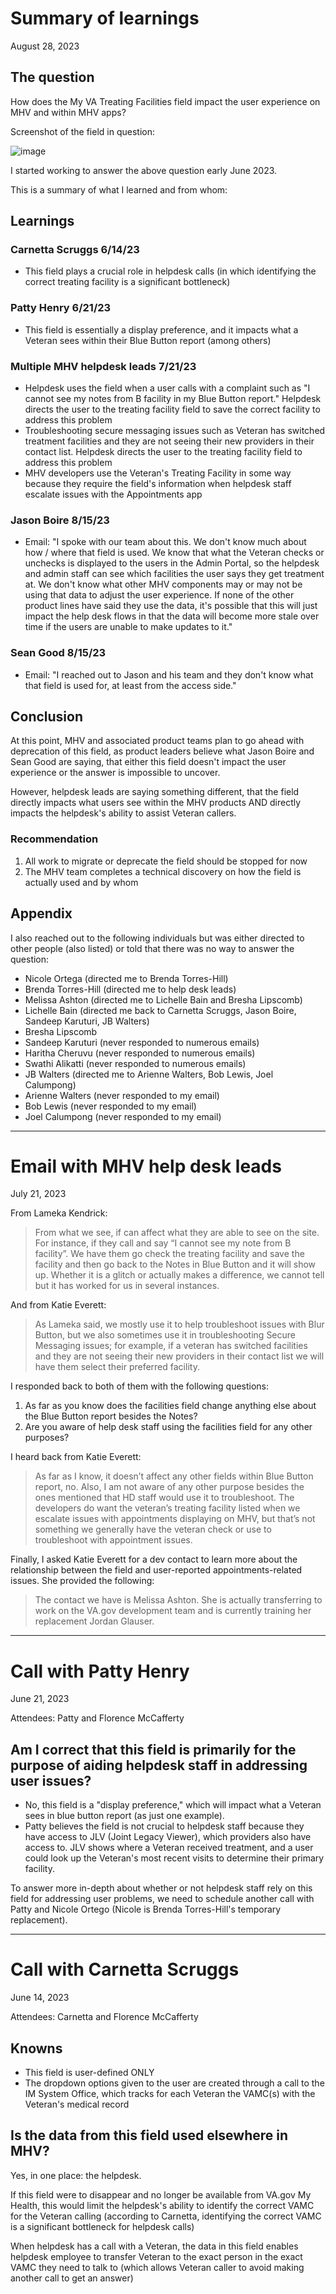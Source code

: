 # Summary of learnings
August 28, 2023

## The question
How does the My VA Treating Facilities field impact the user experience on MHV and within MHV apps? 

Screenshot of the field in question:

![image](https://github.com/department-of-veterans-affairs/va.gov-team/assets/106624475/6d39b6cf-1fe9-4f8d-8fb4-4b1c692aa0e3)

I started working to answer the above question early June 2023. 

This is a summary of what I learned and from whom:
## Learnings

### Carnetta Scruggs 6/14/23
* This field plays a crucial role in helpdesk calls (in which identifying the correct treating facility is a significant bottleneck) 

### Patty Henry 6/21/23
* This field is essentially a display preference, and it impacts what a Veteran sees within their Blue Button report (among others) 

### Multiple MHV helpdesk leads 7/21/23
* Helpdesk uses the field when a user calls with a complaint such as "I cannot see my notes from B facility in my Blue Button report." Helpdesk directs the user to the treating facility field to save the correct facility to address this problem
* Troubleshooting secure messaging issues such as Veteran has switched treatment facilities and they are not seeing their new providers in their contact list. Helpdesk directs the user to the treating facility field to address this problem
* MHV developers use the Veteran's Treating Facility in some way because they require the field's information when helpdesk staff escalate issues with the Appointments app
  
### Jason Boire 8/15/23
* Email: "I spoke with our team about this. We don't know much about how / where that field is used. We know that what the Veteran checks or unchecks is displayed to the users in the Admin Portal, so the helpdesk and admin staff can see which facilities the user says they get treatment at. We don't know what other MHV components may or may not be using that data to adjust the user experience. If none of the other product lines have said they use the data, it's possible that this will just impact the help desk flows in that the data will become more stale over time if the users are unable to make updates to it."

### Sean Good 8/15/23
* Email: "I reached out to Jason and his team and they don't know what that field is used for, at least from the access side."

## Conclusion

At this point, MHV and associated product teams plan to go ahead with deprecation of this field, as product leaders believe what Jason Boire and Sean Good are saying, that either this field doesn't impact the user experience or the answer is impossible to uncover. 

However, helpdesk leads are saying something different, that the field directly impacts what users see within the MHV products AND directly impacts the helpdesk's ability to assist Veteran callers. 

### Recommendation

1. All work to migrate or deprecate the field should be stopped for now
2. The MHV team completes a technical discovery on how the field is actually used and by whom

## Appendix

I also reached out to the following individuals but was either directed to other people (also listed) or told that there was no way to answer the question: 

- Nicole Ortega (directed me to Brenda Torres-Hill)
- Brenda Torres-Hill (directed me to help desk leads)
- Melissa Ashton (directed me to Lichelle Bain and Bresha Lipscomb)
- Lichelle Bain (directed me back to Carnetta Scruggs, Jason Boire, Sandeep Karuturi, JB Walters)
- Bresha Lipscomb 
- Sandeep Karuturi (never responded to numerous emails)
- Haritha Cheruvu (never responded to numerous emails)
- Swathi Alikatti (never responded to numerous emails)
- JB Walters (directed me to Arienne Walters, Bob Lewis, Joel Calumpong)
- Arienne Walters (never responded to my email)
- Bob Lewis (never responded to my email)
- Joel Calumpong (never responded to my email)

-----
# Email with MHV help desk leads
July 21, 2023

From Lameka Kendrick:
> From what we see, if can affect what they are able to see on the site. For instance, if they call and say “I cannot see my note from B facility”. We have them go check the treating facility and save the facility and then go back to the Notes in Blue Button and it will show up. Whether it is a glitch or actually makes a difference, we cannot tell but it has worked for us in several instances.

And from Katie Everett:
> As Lameka said, we mostly use it to help troubleshoot issues with Blur Button, but we also sometimes use it in troubleshooting Secure Messaging issues; for example, if a veteran has switched facilities and they are not seeing their new providers in their contact list we will have them select their preferred facility.

I responded back to both of them with the following questions:
1. As far as you know does the facilities field change anything else about the Blue Button report besides the Notes?
2. Are you aware of help desk staff using the facilities field for any other purposes?

I heard back from Katie Everett:
> As far as I know, it doesn’t affect any other fields within Blue Button report, no. Also, I am not aware of any other purpose besides the ones mentioned that HD staff would use it to troubleshoot. The developers do want the veteran’s treating facility listed when we escalate issues with appointments displaying on MHV, but that’s not something we generally have the veteran check or use to troubleshoot with appointment issues.

Finally, I asked Katie Everett for a dev contact to learn more about the relationship between the field and user-reported appointments-related issues. She provided the following: 
> The contact we have is Melissa Ashton. She is actually transferring to work on the VA.gov development team and is currently training her replacement Jordan Glauser.

-----
# Call with Patty Henry
June 21, 2023

Attendees: Patty and Florence McCafferty

## Am I correct that this field is primarily for the purpose of aiding helpdesk staff in addressing user issues?
- No, this field is a "display preference," which will impact what a Veteran sees in blue button report (as just one example).
- Patty believes the field is not crucial to helpdesk staff because they have access to JLV (Joint Legacy Viewer), which providers also have access to. JLV shows where a Veteran received treatment, and a user could look up the Veteran's most recent visits to determine their primary facility.

To answer more in-depth about whether or not helpdesk staff rely on this field for addressing user problems, we need to schedule another call with Patty and Nicole Ortego (Nicole is Brenda Torres-Hill's temporary replacement).

-----
# Call with Carnetta Scruggs
June 14, 2023

Attendees: Carnetta and Florence McCafferty

## Knowns
- This field is user-defined ONLY
- The dropdown options given to the user are created through a call to the IM System Office, which tracks for each Veteran the VAMC(s) with the Veteran's medical record

## Is the data from this field used elsewhere in MHV?
Yes, in one place: the helpdesk. 

If this field were to disappear and no longer be available from VA.gov My Health, this would limit the helpdesk's ability to identify the correct VAMC for the Veteran calling (according to Carnetta, identifying the correct VAMC is a significant bottleneck for helpdesk calls) 

When helpdesk has a call with a Veteran, the data in this field enables helpdesk employee to transfer Veteran to the exact person in the exact VAMC they need to talk to (which allows Veteran caller to avoid making another call to get an answer)

